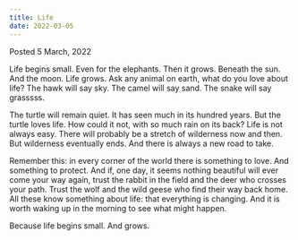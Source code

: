 ```yaml
---
title: Life
date: 2022-03-05
---
```


<!-- **By Nola O’Leary (written at age 7)** -->

Posted 5 March, 2022

Life begins small. Even for the elephants. Then it grows. Beneath the sun. And the moon. Life grows. Ask any animal on earth, what do you love about life? The hawk will say sky. The camel will say sand. The snake will say grasssss. 

The turtle will remain quiet. It has seen much in its hundred years. But the turtle loves life. How could it not, with so much rain on its back? Life is not always easy. There will probably be a stretch of wilderness now and then. But wilderness eventually ends. And there is always a new road to take.

Remember this: in every corner of the world there is something to love. And something to protect. And if, one day, it seems nothing beautiful will ever come your way again, trust the rabbit in the field and the deer who crosses your path. Trust the wolf and the wild geese who find their way back home. All these know something about life: that everything is changing. And it is worth waking up in the morning to see what might happen.

Because life begins small. And grows.

